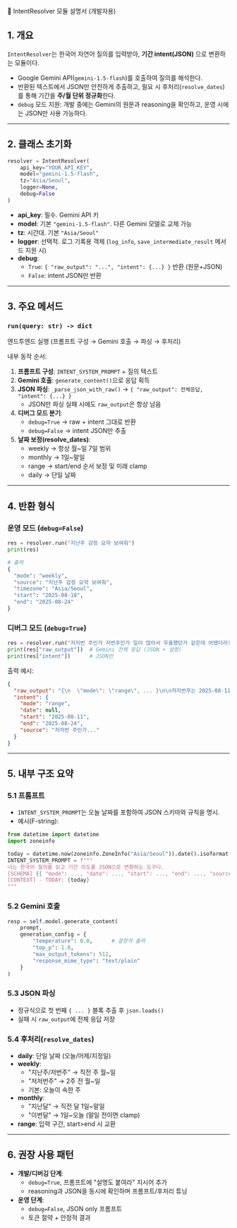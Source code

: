 📘 IntentResolver 모듈 설명서 (개발자용)

## 1. 개요
`IntentResolver`는 한국어 자연어 질의를 입력받아, **기간 intent(JSON)** 으로 변환하는 모듈이다.

- Google Gemini API(`gemini-1.5-flash`)를 호출하여 질의를 해석한다.
- 반환된 텍스트에서 JSON만 안전하게 추출하고, 필요 시 후처리(`resolve_dates`)를 통해 기간을 **주/월 단위 정규화**한다.
- `debug` 모드 지원: 개발 중에는 Gemini의 원문과 reasoning을 확인하고, 운영 시에는 JSON만 사용 가능하다.

---

## 2. 클래스 초기화
```python
resolver = IntentResolver(
    api_key="YOUR_API_KEY",
    model="gemini-1.5-flash",
    tz="Asia/Seoul",
    logger=None,
    debug=False
)
```

- **api_key**: 필수. Gemini API 키
- **model**: 기본 `"gemini-1.5-flash"`. 다른 Gemini 모델로 교체 가능
- **tz**: 시간대. 기본 `"Asia/Seoul"`
- **logger**: 선택적. 로그 기록용 객체 (`log_info`, `save_intermediate_result` 메서드 지원 시)
- **debug**:
  - `True`: `{ "raw_output": "...", "intent": {...} }` 반환 (원문+JSON)
  - `False`: intent JSON만 반환

---

## 3. 주요 메서드
### `run(query: str) -> dict`
엔드투엔드 실행 (프롬프트 구성 → Gemini 호출 → 파싱 → 후처리)

내부 동작 순서:
1. **프롬프트 구성**: `INTENT_SYSTEM_PROMPT` + 질의 텍스트
2. **Gemini 호출**: `generate_content()`으로 응답 획득
3. **JSON 파싱**: `_parse_json_with_raw()` → `{ "raw_output": 전체응답, "intent": {...} }`
   - JSON만 파싱 실패 시에도 `raw_output`은 항상 남음
4. **디버그 모드 분기**:
   - `debug=True` → raw + intent 그대로 반환
   - `debug=False` → intent JSON만 추출
5. **날짜 보정(resolve_dates)**:
   - weekly → 항상 월~일 7일 범위
   - monthly → 1일~말일
   - range → start/end 순서 보정 및 미래 clamp
   - daily → 단일 날짜

---

## 4. 반환 형식
### 운영 모드 (`debug=False`)
```python
res = resolver.run("지난주 감정 요약 보여줘")
print(res)

# 출력
{
  "mode": "weekly",
  "source": "지난주 감정 요약 보여줘",
  "timezone": "Asia/Seoul",
  "start": "2025-08-18",
  "end": "2025-08-24"
}
```

### 디버그 모드 (`debug=True`)
```python
res = resolver.run("저저번 주인가 저번주인가 일이 많아서 우울했던거 같은데 어땠더라?")
print(res["raw_output"])  # Gemini 전체 응답 (JSON + 설명)
print(res["intent"])      # JSON만
```

출력 예시:
```json
{
  "raw_output": "{\n  \"mode\": \"range\", ... }\n\n저저번주는 2025-08-11 ~ 2025-08-17...",
  "intent": {
    "mode": "range",
    "date": null,
    "start": "2025-08-11",
    "end": "2025-08-24",
    "source": "저저번 주인가..."
  }
}
```

---

## 5. 내부 구조 요약
### 5.1 프롬프트
- `INTENT_SYSTEM_PROMPT`는 오늘 날짜를 포함하여 JSON 스키마와 규칙을 명시.
- 예시(F-string):
```python
from datetime import datetime
import zoneinfo

today = datetime.now(zoneinfo.ZoneInfo("Asia/Seoul")).date().isoformat()
INTENT_SYSTEM_PROMPT = f"""
너는 한국어 질의를 읽고 기간 의도를 JSON으로 변환하는 도구다.
[SCHEMA] {{ "mode": ..., "date": ..., "start": ..., "end": ..., "source": ... }}
[CONTEXT] - TODAY: {today}
"""
```

### 5.2 Gemini 호출
```python
resp = self.model.generate_content(
    prompt,
    generation_config = {
        "temperature": 0.0,      # 결정적 출력
        "top_p": 1.0,
        "max_output_tokens": 512,
        "response_mime_type": "text/plain"
    }
)
```

### 5.3 JSON 파싱
- 정규식으로 첫 번째 `{ ... }` 블록 추출 후 `json.loads()`
- 실패 시 `raw_output`에 전체 응답 저장

### 5.4 후처리(`resolve_dates`)
- **daily**: 단일 날짜 (오늘/어제/지정일)
- **weekly**:
  - "지난주/저번주" → 직전 주 월~일
  - "저저번주" → 2주 전 월~일
  - 기본: 오늘이 속한 주
- **monthly**:
  - "지난달" → 직전 달 1일~말일
  - "이번달" → 1일~오늘 (말일 전이면 clamp)
- **range**: 입력 구간, start>end 시 교환

---

## 6. 권장 사용 패턴
- **개발/디버깅 단계**:
  - `debug=True`, 프롬프트에 "설명도 붙여라" 지시어 추가
  - reasoning과 JSON을 동시에 확인하며 프롬프트/후처리 튜닝
- **운영 단계**:
  - `debug=False`, JSON only 프롬프트
  - 토큰 절약 + 안정적 결과

